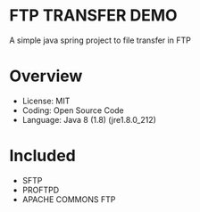 # FTP TRANSFER DEMO
A simple java spring project to file transfer in FTP

# Overview

- License: MIT
- Coding: Open Source Code
- Language: Java 8 (1.8) (jre1.8.0_212)

# Included

- SFTP
- PROFTPD
- APACHE COMMONS FTP
